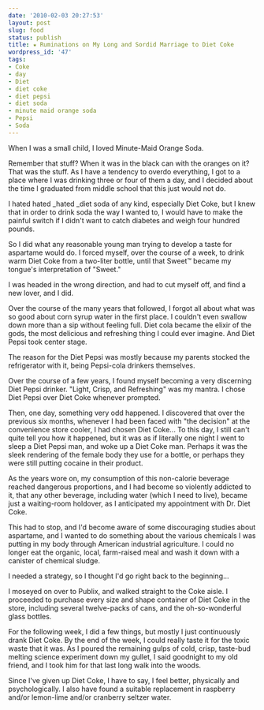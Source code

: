 ```yaml
---
date: '2010-02-03 20:27:53'
layout: post
slug: food
status: publish
title: ★ Ruminations on My Long and Sordid Marriage to Diet Coke
wordpress_id: '47'
tags:
- Coke
- day
- Diet
- diet coke
- diet pepsi
- diet soda
- minute maid orange soda
- Pepsi
- Soda
---
```


When I was a small child, I loved Minute-Maid Orange Soda.

Remember that stuff? When it was in the black can with the oranges on it? That was the stuff. As I have a tendency to overdo everything, I got to a place where I was drinking three or four of them a day, and I decided about the time I graduated from middle school that this just would not do.

I hated hated _hated _diet soda of any kind, especially Diet Coke, but I knew that in order to drink soda the way I wanted to, I would have to make the painful switch if I didn't want to catch diabetes and weigh four hundred pounds.

So I did what any reasonable young man trying to develop a taste for aspartame would do. I forced myself, over the course of a week, to drink warm Diet Coke from a two-liter bottle, until that Sweet™ became my tongue's interpretation of "Sweet."

I was headed in the wrong direction, and had to cut myself off, and find a new lover, and I did.

Over the course of the many years that followed, I forgot all about what was so good about corn syrup water in the first place. I couldn't even swallow down more than a sip without feeling full. Diet cola became the elixir of the gods, the most delicious and refreshing thing I could ever imagine. And Diet Pepsi took center stage.

The reason for the Diet Pepsi was mostly because my parents stocked the refrigerator with it, being Pepsi-cola drinkers themselves.

Over the course of a few years, I found myself becoming a very discerning Diet Pepsi drinker. "Light, Crisp, and Refreshing" was my mantra. I chose Diet Pepsi over Diet Coke whenever prompted.

Then, one day, something very odd happened. I discovered that over the previous six months, whenever I had been faced with "the decision" at the convenience store cooler, I had chosen Diet Coke... To this day, I still can't quite tell you how it happened, but it was as if literally one night I went to sleep a Diet Pepsi man, and woke up a Diet Coke man. Perhaps it was the sleek rendering of the female body they use for a bottle, or perhaps they were still putting cocaine in their product.

As the years wore on, my consumption of this non-calorie beverage reached dangerous proportions, and I had become so violently addicted to it, that any other beverage, including water (which I need to live), became just a waiting-room holdover, as I anticipated my appointment with Dr. Diet Coke.

This had to stop, and I'd become aware of some discouraging studies about aspartame, and I wanted to do something about the various chemicals I was putting in my body through American industrial agriculture. I could no longer eat the organic, local, farm-raised meal and wash it down with a canister of chemical sludge.

I needed a strategy, so I thought I'd go right back to the beginning...

I moseyed on over to Publix, and walked straight to the Coke aisle. I proceeded to purchase every size and shape container of Diet Coke in the store, including several twelve-packs of cans, and the oh-so-wonderful glass bottles.

For the following week, I did a few things, but mostly I just continuously drank Diet Coke. By the end of the week, I could really taste it for the toxic waste that it was. As I poured the remaining gulps of cold, crisp, taste-bud melting science experiment down my gullet, I said goodnight to my old friend, and I took him for that last long walk into the woods.

Since I've given up Diet Coke, I have to say, I feel better, physically and psychologically. I also have found a suitable replacement in raspberry and/or lemon-lime and/or cranberry seltzer water.
